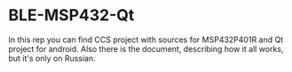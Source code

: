 # BLE-MSP432-Qt
In this rep you can find CCS project with sources for MSP432P401R and Qt project for android. Also there is the document, describing how it all works, but it's only on Russian.
